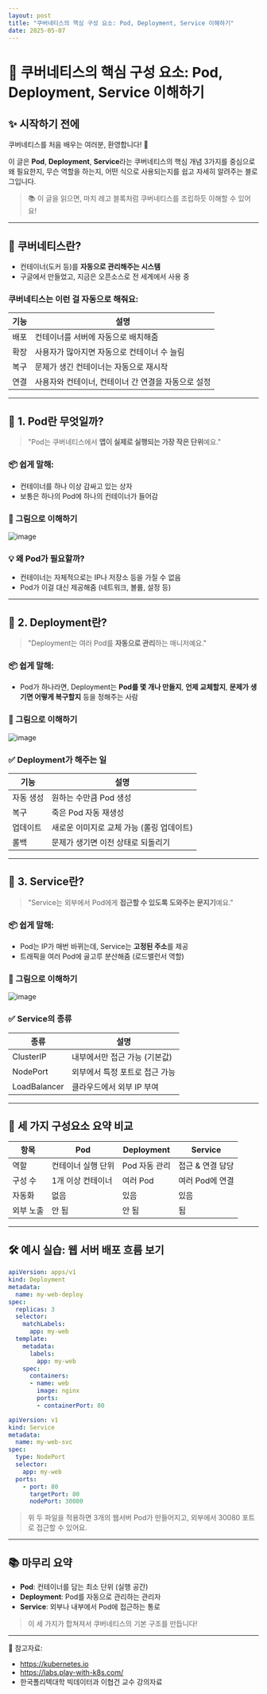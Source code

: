 ```yaml
---
layout: post
title: "쿠버네티스의 핵심 구성 요소: Pod, Deployment, Service 이해하기"
date: 2025-05-07
---
```


# 🧱 쿠버네티스의 핵심 구성 요소: Pod, Deployment, Service 이해하기

## ✨ 시작하기 전에
쿠버네티스를 처음 배우는 여러분, 환영합니다! 👋

이 글은 **Pod**, **Deployment**, **Service**라는 쿠버네티스의 핵심 개념 3가지를 중심으로
왜 필요한지, 무슨 역할을 하는지, 어떤 식으로 사용되는지를 쉽고 자세히 알려주는 블로그입니다.

> 📚 이 글을 읽으면, 마치 레고 블록처럼 쿠버네티스를 조립하듯 이해할 수 있어요!

---

## 🧩 쿠버네티스란?

- 컨테이너(도커 등)를 **자동으로 관리해주는 시스템**
- 구글에서 만들었고, 지금은 오픈소스로 전 세계에서 사용 중

### 쿠버네티스는 이런 걸 자동으로 해줘요:
| 기능 | 설명 |
|------|------|
| 배포 | 컨테이너를 서버에 자동으로 배치해줌 |
| 확장 | 사용자가 많아지면 자동으로 컨테이너 수 늘림 |
| 복구 | 문제가 생긴 컨테이너는 자동으로 재시작 |
| 연결 | 사용자와 컨테이너, 컨테이너 간 연결을 자동으로 설정 |

---

## 🔹 1. Pod란 무엇일까?

> "Pod는 쿠버네티스에서 **앱이 실제로 실행되는 가장 작은 단위**예요."

### 📦 쉽게 말해:
- 컨테이너를 하나 이상 감싸고 있는 상자
- 보통은 하나의 Pod에 하나의 컨테이너가 들어감

### 🎨 그림으로 이해하기
![image](https://github.com/user-attachments/assets/67c0156f-b427-4c98-a1e3-12681fcf68ea)


### 💡 왜 Pod가 필요할까?
- 컨테이너는 자체적으로는 IP나 저장소 등을 가질 수 없음
- Pod가 이걸 대신 제공해줌 (네트워크, 볼륨, 설정 등)

---

## 🔹 2. Deployment란?

> "Deployment는 여러 Pod를 **자동으로 관리**하는 매니저예요."

### 📦 쉽게 말해:
- Pod가 하나라면, Deployment는 **Pod를 몇 개나 만들지**, **언제 교체할지**, **문제가 생기면 어떻게 복구할지** 등을 정해주는 사람

### 🎨 그림으로 이해하기
![image](https://github.com/user-attachments/assets/332e2d2c-7a42-4f8a-84a1-040c897ba56c)


### ✅ Deployment가 해주는 일
| 기능 | 설명 |
|------|------|
| 자동 생성 | 원하는 수만큼 Pod 생성 |
| 복구 | 죽은 Pod 자동 재생성 |
| 업데이트 | 새로운 이미지로 교체 가능 (롤링 업데이트) |
| 롤백 | 문제가 생기면 이전 상태로 되돌리기 |

---

## 🔹 3. Service란?

> "Service는 외부에서 Pod에게 **접근할 수 있도록 도와주는 문지기**예요."

### 📦 쉽게 말해:
- Pod는 IP가 매번 바뀌는데, Service는 **고정된 주소**를 제공
- 트래픽을 여러 Pod에 골고루 분산해줌 (로드밸런서 역할)

### 🎨 그림으로 이해하기
![image](https://github.com/user-attachments/assets/a2d2ce9f-80bd-43ff-9e42-6dab7c8f7d1a)


### ✅ Service의 종류
| 종류 | 설명 |
|------|------|
| ClusterIP | 내부에서만 접근 가능 (기본값) |
| NodePort | 외부에서 특정 포트로 접근 가능 |
| LoadBalancer | 클라우드에서 외부 IP 부여 |

---

## 🧠 세 가지 구성요소 요약 비교

| 항목 | Pod | Deployment | Service |
|------|-----|------------|---------|
| 역할 | 컨테이너 실행 단위 | Pod 자동 관리 | 접근 & 연결 담당 |
| 구성 수 | 1개 이상 컨테이너 | 여러 Pod | 여러 Pod에 연결 |
| 자동화 | 없음 | 있음 | 있음 |
| 외부 노출 | 안 됨 | 안 됨 | 됨 |

---

## 🛠 예시 실습: 웹 서버 배포 흐름 보기

```yaml
apiVersion: apps/v1
kind: Deployment
metadata:
  name: my-web-deploy
spec:
  replicas: 3
  selector:
    matchLabels:
      app: my-web
  template:
    metadata:
      labels:
        app: my-web
    spec:
      containers:
      - name: web
        image: nginx
        ports:
        - containerPort: 80
```

```yaml
apiVersion: v1
kind: Service
metadata:
  name: my-web-svc
spec:
  type: NodePort
  selector:
    app: my-web
  ports:
    - port: 80
      targetPort: 80
      nodePort: 30080
```

> 위 두 파일을 적용하면 3개의 웹서버 Pod가 만들어지고, 외부에서 30080 포트로 접근할 수 있어요.

---

## 📚 마무리 요약

- **Pod**: 컨테이너를 담는 최소 단위 (실행 공간)
- **Deployment**: Pod를 자동으로 관리하는 관리자
- **Service**: 외부나 내부에서 Pod에 접근하는 통로

> 이 세 가지가 합쳐져서 쿠버네티스의 기본 구조를 만듭니다!

---


📎 참고자료:
- https://kubernetes.io
- https://labs.play-with-k8s.com/
- 한국폴리텍대학 빅데이터과 이협건 교수 강의자료
